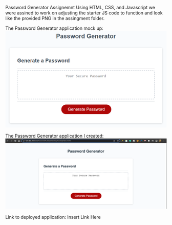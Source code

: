 Password Generator Assignemnt
Using HTML, CSS, and Javascript we were assined to work on adjusting the starter JS code to function and look like the provided PNG in the assingment folder. 


The Password Generator application mock up:
![The Password Generator application mock up.](./Assets/03-javascript-homework-demo.png)


The Password Generator application I created:
![The Password Generator application I created.](./Assets/LiveServerDeployedApplication.png)

Link to deployed application: Insert Link Here